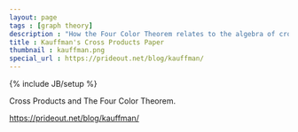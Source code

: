 ```yaml
---
layout: page
tags : [graph theory]
description : "How the Four Color Theorem relates to the algebra of cross products."
title : Kauffman's Cross Products Paper
thumbnail : kauffman.png
special_url : https://prideout.net/blog/kauffman/
---
```

{% include JB/setup %}

Cross Products and The Four Color Theorem.

https://prideout.net/blog/kauffman/
